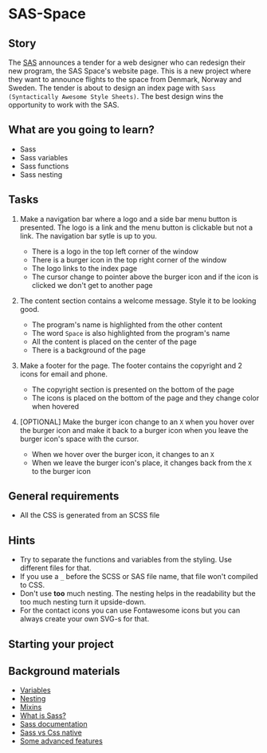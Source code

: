 # SAS-Space

## Story

The [SAS](https://hu.wikipedia.org/wiki/Scandinavian_Airlines) announces a tender for a web designer
who can redesign their new program, the SAS Space's website page.
This is a new project where they want to announce flights to the space from Denmark, Norway and Sweden.
The tender is about to design an index page with `Sass (Syntactically Awesome Style Sheets)`.
The best design wins the opportunity to work with the SAS.

## What are you going to learn?

- Sass
- Sass variables
- Sass functions
- Sass nesting

## Tasks

1. Make a navigation bar where a logo and a side bar menu button is presented. The logo is a link and the menu button is clickable but not a link. The navigation bar sytle is up to you.
    - There is a logo in the top left corner of the window
    - There is a burger icon in the top right corner of the window
    - The logo links to the index page
    - The cursor change to pointer above the burger icon  and if the icon is clicked we don't get to another page

2. The content section contains a welcome message. Style it to be looking good.
    - The program's name is highlighted from the other content
    - The word `Space` is also highlighted from the program's name
    - All the content is placed on the center of the page
    - There is a background of the page

3. Make a footer for the page. The footer contains the copyright and 2 icons for email and phone.
    - The copyright section is presented on the bottom of the page
    - The icons is placed on the bottom of the page and they change color when hovered

4. [OPTIONAL] Make the burger icon change to an `X` when you hover over the burger icon and make it back to a burger icon when you leave the burger icon's space with the cursor.
    - When we hover over the burger icon, it changes to an `X`
    - When we leave the burger icon's place, it changes back from the `X` to the burger icon

## General requirements

- All the CSS is generated from an SCSS file

## Hints

- Try to separate the functions and variables from the styling. Use different files for that.
- If you use a `_` before the SCSS or SAS file name, that file won't compiled to CSS.
- Don't use **too** much nesting. The nesting helps in the readability but the too much nesting turn it upside-down.
- For the contact icons you can use Fontawesome icons but you can always create your own SVG-s for that.

## Starting your project



## Background materials

- <i class="far fa-exclamation"></i> [Variables](https://sass-lang.com/documentation/variables)
- <i class="far fa-exclamation"></i> [Nesting](https://sass-lang.com/documentation/style-rules#nesting)
- <i class="far fa-exclamation"></i> [Mixins](https://sass-lang.com/documentation/at-rules/mixin)
- <i class="far fa-book-open"></i> [What is Sass?](https://en.wikipedia.org/wiki/Sass_(stylesheet_language))
- <i class="far fa-book-open"></i> [Sass documentation](https://sass-lang.com/documentation)
- <i class="far fa-book-open"></i> [Sass vs Css native](https://www.mugo.ca/Blog/7-benefits-of-using-SASS-over-conventional-CSS)
- <i class="far fa-book-open"></i> [Some advanced features](https://blog.logrocket.com/a-beginners-guide-to-programming-for-css-with-sass/)
